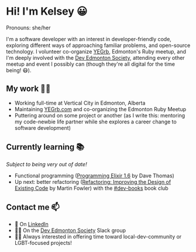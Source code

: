 # Hi! I'm Kelsey 😀
Pronouns: she/her

I'm a software developer with an interest in developer-friendly code, exploring different ways of approaching familiar problems, and open-source technology. I volunteer co-organize [YEGrb](http://www.yegrb.com), Edmonton's Ruby meetup, and I'm deeply involved with the [Dev Edmonton Society](https://devedmonton.com/), attending every other meetup and event I possibly can (though they're all digital for the time being! 😷).

## My work 👷‍♀️

- Working full-time at Vertical City in Edmonton, Alberta
- Maintaining [YEGrb.com](http://www.yegrb.com) and co-organizing the Edmonton Ruby Meetup
- Puttering around on some project or another (as I write this: mentoring my code-newbie life partner while she explores a career change to software development)

## Currently learning 📚
*Subject to being very out of date!*

- Functional programming ([Programming Elixir 1.6](https://pragprog.com/titles/elixir16/programming-elixir-1-6/) by Dave Thomas)
- Up next: better refactoring ([Refactoring: Improving the Design of Existing Code](https://www.chapters.indigo.ca/en-ca/books/refactoring-improving-the-design-of/9780134757599-item.html) by Martin Fowler) with the [#dev-books](https://devedmonton-invite.herokuapp.com/) book club

## Contact me 📫

- 🏢 On [LinkedIn](https://www.linkedin.com/in/kelseygabriel/)
- 👩‍💻 On the [Dev Edmonton Society](https://devedmonton.com/) Slack group 
- 🏳️‍🌈 Always interested in offering time toward local-dev-community or LGBT-focused projects!
